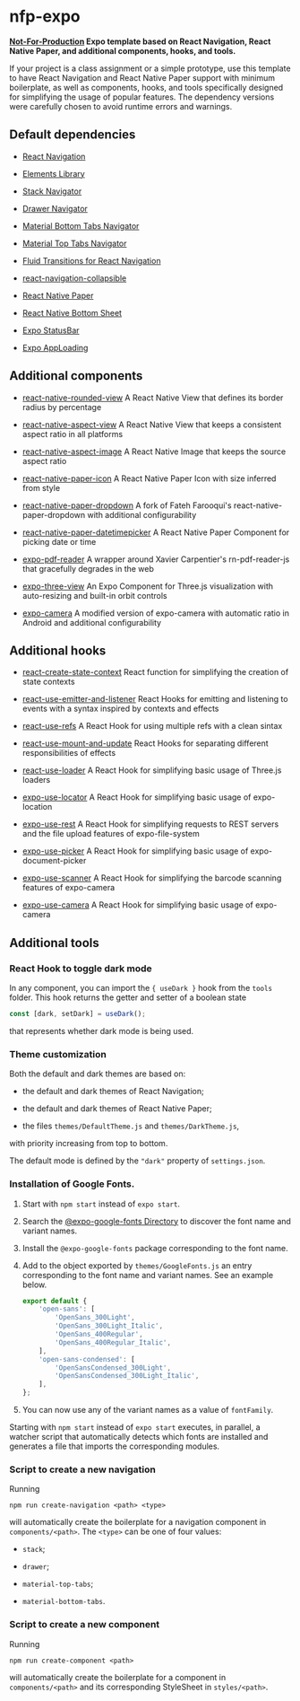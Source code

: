 nfp-expo
========

**[Not-For-Production](https://github.com/hashiprobr/nfp) Expo template based on
React Navigation, React Native Paper, and additional components, hooks, and
tools.**

If your project is a class assignment or a simple prototype, use this template
to have React Navigation and React Native Paper support with minimum
boilerplate, as well as components, hooks, and tools specifically designed for
simplifying the usage of popular features. The dependency versions were
carefully chosen to avoid runtime errors and warnings.


Default dependencies
--------------------

* [React Navigation](https://reactnavigation.org/)

* [Elements Library](https://reactnavigation.org/docs/elements)

* [Stack Navigator](https://reactnavigation.org/docs/stack-navigator/)

* [Drawer Navigator](https://reactnavigation.org/docs/drawer-navigator/)

* [Material Bottom Tabs
  Navigator](https://reactnavigation.org/docs/material-bottom-tab-navigator/)

* [Material Top Tabs
  Navigator](https://reactnavigation.org/docs/material-top-tab-navigator/)

* [Fluid Transitions for React
  Navigation](https://github.com/fram-x/FluidTransitions)

* [react-navigation-collapsible](https://github.com/benevbright/react-navigation-collapsible)

* [React Native Paper](https://callstack.github.io/react-native-paper/)

* [React Native Bottom
  Sheet](https://gorhom.github.io/react-native-bottom-sheet/)

* [Expo StatusBar](https://docs.expo.dev/versions/latest/sdk/status-bar/)

* [Expo AppLoading](https://docs.expo.dev/versions/latest/sdk/app-loading/)


Additional components
---------------------

* [react-native-rounded-view](https://github.com/hashiprobr/react-native-rounded-view)
  A React Native View that defines its border radius by percentage

* [react-native-aspect-view](https://github.com/hashiprobr/react-native-aspect-view)
  A React Native View that keeps a consistent aspect ratio in all platforms

* [react-native-aspect-image](https://github.com/hashiprobr/react-native-aspect-image)
  A React Native Image that keeps the source aspect ratio

* [react-native-paper-icon](https://github.com/hashiprobr/react-native-paper-icon)
  A React Native Paper Icon with size inferred from style

* [react-native-paper-dropdown](https://github.com/hashiprobr/react-native-paper-dropdown)
  A fork of Fateh Farooqui's react-native-paper-dropdown with additional
  configurability

* [react-native-paper-datetimepicker](https://github.com/hashiprobr/react-native-paper-datetimepicker)
  A React Native Paper Component for picking date or time

* [expo-pdf-reader](https://github.com/hashiprobr/expo-pdf-reader) A wrapper
  around Xavier Carpentier's rn-pdf-reader-js that gracefully degrades in the
  web

* [expo-three-view](https://github.com/hashiprobr/expo-three-view) An Expo
  Component for Three.js visualization with auto-resizing and built-in orbit
  controls

* [expo-camera](https://github.com/hashiprobr/expo-camera) A modified version of
  expo-camera with automatic ratio in Android and additional configurability


Additional hooks
----------------

* [react-create-state-context](https://github.com/hashiprobr/react-create-state-context)
  React function for simplifying the creation of state contexts

* [react-use-emitter-and-listener](https://github.com/hashiprobr/react-use-emitter-and-listener)
  React Hooks for emitting and listening to events with a syntax inspired by
  contexts and effects

* [react-use-refs](https://github.com/hashiprobr/react-use-refs) A React Hook
  for using multiple refs with a clean sintax

* [react-use-mount-and-update](https://github.com/hashiprobr/react-use-mount-and-update)
  React Hooks for separating different responsibilities of effects

* [react-use-loader](https://github.com/hashiprobr/react-use-loader) A React
  Hook for simplifying basic usage of Three.js loaders

* [expo-use-locator](https://github.com/hashiprobr/expo-use-locator) A React
  Hook for simplifying basic usage of expo-location

* [expo-use-rest](https://github.com/hashiprobr/expo-use-rest) A React Hook for
  simplifying requests to REST servers and the file upload features of
  expo-file-system

* [expo-use-picker](https://github.com/hashiprobr/expo-use-picker) A React Hook
  for simplifying basic usage of expo-document-picker

* [expo-use-scanner](https://github.com/hashiprobr/expo-use-scanner) A React
  Hook for simplifying the barcode scanning features of expo-camera

* [expo-use-camera](https://github.com/hashiprobr/expo-use-camera) A React Hook
  for simplifying basic usage of expo-camera


Additional tools
----------------

### React Hook to toggle dark mode

In any component, you can import the `{ useDark }` hook from the `tools` folder.
This hook returns the getter and setter of a boolean state

``` js
const [dark, setDark] = useDark();
```

that represents whether dark mode is being used.

### Theme customization

Both the default and dark themes are based on:

* the default and dark themes of React Navigation;

* the default and dark themes of React Native Paper;

* the files `themes/DefaultTheme.js` and `themes/DarkTheme.js`,

with priority increasing from top to bottom.

The default mode is defined by the `"dark"` property of `settings.json`.

### Installation of Google Fonts.

1. Start with `npm start` instead of `expo start`.

2. Search the [@expo-google-fonts Directory](https://directory.vercel.app/) to
   discover the font name and variant names.

3. Install the `@expo-google-fonts` package corresponding to the font name.

4. Add to the object exported by `themes/GoogleFonts.js` an entry corresponding
   to the font name and variant names. See an example below.

   ``` js
   export default {
       'open-sans': [
           'OpenSans_300Light',
           'OpenSans_300Light_Italic',
           'OpenSans_400Regular',
           'OpenSans_400Regular_Italic',
       ],
       'open-sans-condensed': [
           'OpenSansCondensed_300Light',
           'OpenSansCondensed_300Light_Italic',
       ],
   };
   ```

5. You can now use any of the variant names as a value of `fontFamily`.

Starting with `npm start` instead of `expo start` executes, in parallel, a
watcher script that automatically detects which fonts are installed and
generates a file that imports the corresponding modules.

### Script to create a new navigation

Running

```
npm run create-navigation <path> <type>
```

will automatically create the boilerplate for a navigation component in
`components/<path>`. The `<type>` can be one of four values:

* `stack`;

* `drawer`;

* `material-top-tabs`;

* `material-bottom-tabs`.

### Script to create a new component

Running

```
npm run create-component <path>
```

will automatically create the boilerplate for a component in `components/<path>`
and its corresponding StyleSheet in `styles/<path>`.
